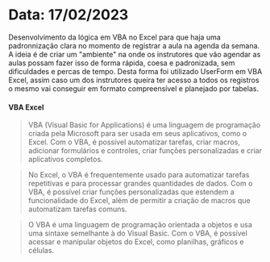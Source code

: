 # Data: 17/02/2023

Desenvolvimento da lógica em VBA no Excel para que haja uma padronnização clara no momento de registrar a aula na agenda da semana. A ideia é de criar um "ambiente" na onde os instrutores que vão agendar as aulas possam fazer isso de forma rápida, coesa e padronizada, sem dificuldades e percas de tempo. Desta forma foi utilizado UserForm em VBA Excel, assim caso um dos instrutores queira ter acesso a todos os registros o mesmo vai conseguir em formato compreensível e planejado por tabelas.

#### VBA Excel
> VBA (Visual Basic for Applications) é uma linguagem de programação criada pela Microsoft para ser usada em seus aplicativos, como o Excel. Com o VBA, é possível automatizar tarefas, criar macros, adicionar formulários e controles, criar funções personalizadas e criar aplicativos completos.

> No Excel, o VBA é frequentemente usado para automatizar tarefas repetitivas e para processar grandes quantidades de dados. Com o VBA, é possível criar funções personalizadas que estendem a funcionalidade do Excel, além de permitir a criação de macros que automatizam tarefas comuns.

> O VBA é uma linguagem de programação orientada a objetos e usa uma sintaxe semelhante à do Visual Basic. Com o VBA, é possível acessar e manipular objetos do Excel, como planilhas, gráficos e células.
